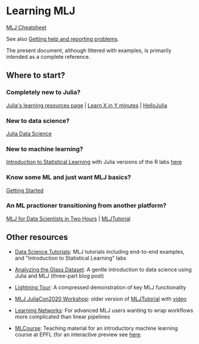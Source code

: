 # Learning MLJ

[MLJ Cheatsheet](@ref)

See also [Getting help and reporting problems](@ref).

The present document, although littered with examples, is primarily
intended as a complete reference. 

## Where to start?

### Completely new to Julia? 
[Julia's learning resources page](https://julialang.org/learning/) |
[Learn X in Y minutes](https://learnxinyminutes.com/docs/julia/) |
[HelloJulia](https://github.com/ablaom/HelloJulia.jl)

### New to data science?
[Julia Data Science](https://github.com/JuliaDataScience/JuliaDataScience)

### New to machine learning?
[Introduction to Statistical Learning](https://www.statlearning.com) with Julia versions of  the R labs [here](https://juliaai.github.io/DataScienceTutorials.jl/)

### Know some ML and just want MLJ basics?
[Getting Started](@ref)

### An ML practioner transitioning from another platform?
[MLJ for Data Scientists in Two Hours](https://github.com/alan-turing-institute/MLJ.jl/blob/dev/examples/telco/notebook.ipynb) |
[MLJTutorial](https://github.com/ablaom/MLJTutorial.jl)


## Other resources

- [Data Science Tutorials](https://juliaai.github.io/DataScienceTutorials.jl): MLJ tutorials including end-to-end examples, and "Introduction to Statistical Learning" labs

- [Analyzing the Glass Dataset](https://towardsdatascience.com/part-i-analyzing-the-glass-dataset-c556788a496f): A gentle introduction to data science using Julia and MLJ (three-part blog post)

- [Lightning Tour](https://github.com/alan-turing-institute/MLJ.jl/blob/dev/examples/lightning_tour/lightning_tour.ipynb): A compressed demonstration of key MLJ functionality

- [MLJ JuliaCon2020 Workshop](https://github.com/ablaom/MachineLearningInJulia2020): older version of  [MLJTutorial](https://github.com/ablaom/MLJTutorial.jl) with [video](https://www.youtube.com/watch?time_continue=27&v=qSWbCn170HU&feature=emb_title)

- [Learning Networks](@ref): For advanced MLJ users wanting to wrap workflows more complicated than linear pipelines

- [MLCourse](https://github.com/jbrea/MLCourse): Teaching material for an introductory machine learning course at EPFL (for an interactive preview see [here](https://bio322.epfl.ch).

